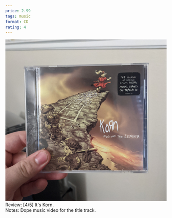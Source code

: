 ```yaml
---
price: 2.99
tags: music
format: CD
rating: 4
---
```

![Follow the Leader](/assets/img/ibuycrap/followtheleader.jpg) 
<br>
Review: [4/5] It's Korn.     
Notes: Dope music video for the title track.